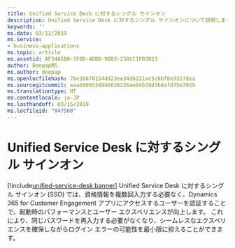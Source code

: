 ```yaml
---
title: Unified Service Desk に対するシングル サインオン
description: Unified Service Desk に対するシングル サインオンについて説明します。
keywords: ''
ms.date: 03/12/2019
ms.service:
- business-applications
ms.topic: article
ms.assetid: AF34A5B0-7F0D-4DBD-9B83-258CC1FB3B23
author: DeepapMS
ms.author: deepap
ms.openlocfilehash: 76e1b670154dd23ee34d6221ac5c6bf8e3327dea
ms.sourcegitcommit: eaab909534946036226ae04b39d3b4afd75e7929
ms.translationtype: HT
ms.contentlocale: ja-JP
ms.lasthandoff: 03/15/2019
ms.locfileid: "847508"
---
```

# <a name="single-sign-on-for-unified-service-desk"></a>Unified Service Desk に対するシングル サインオン
[!include[unified-service-desk banner](../../../includes/unified-service-desk.md)]
Unified Service Desk に対するシングル サインオン (SSO) では、資格情報を複数回入力する必要なく、Dynamics 365 for Customer Engagement アプリにアクセスするユーザーを認証することで、起動時のパフォーマンスとユーザー エクスペリエンスが向上します。 これにより、同じパスワードを再入力する必要がなくなり、シームレスなエクスペリエンスを確保しながらログイン エラーの可能性を最小限に抑えることができます。
